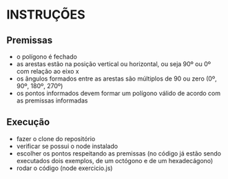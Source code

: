 # INSTRUÇÕES

## Premissas

- o polígono é fechado
- as arestas estão na posição vertical ou horizontal, ou seja 90º ou 0º com relação ao eixo x
- os ângulos formados entre as arestas são múltiplos de 90 ou zero (0º, 90º, 180º, 270º)
- os pontos informados devem formar um polígono válido de acordo com as premissas informadas

## Execução

- fazer o clone do repositório
- verificar se possui o node instalado
- escolher os pontos respeitando as premissas (no código já estão sendo executados dois exemplos, de um octógono e de um hexadecágono)
- rodar o código (node exercicio.js)
